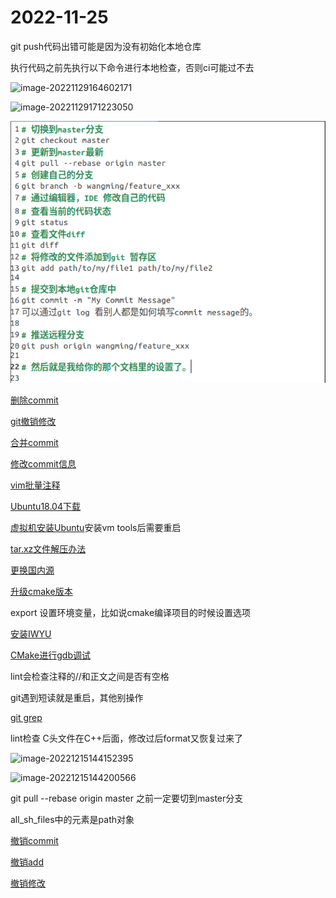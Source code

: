 # 2022-11-25

git push代码出错可能是因为没有初始化本地仓库

执行代码之前先执行以下命令进行本地检查，否则ci可能过不去

![image-20221129164602171](C:\Users\wm\AppData\Roaming\Typora\typora-user-images\image-20221129164602171.png)

![image-20221129171223050](C:\Users\wm\AppData\Roaming\Typora\typora-user-images\image-20221129171223050.png)

![image-20230607200053271](photo/image-20230607200053271.png)

[删除commit](https://www.jianshu.com/p/c9f131e22a60)

[git撤销修改](https://www.liaoxuefeng.com/wiki/896043488029600/897889638509536)

[合并commit](https://cloud.tencent.com/developer/article/1690638)

[修改commit信息](https://cloud.tencent.com/developer/article/1730774)

[vim批量注释](https://cloud.tencent.com/developer/article/1756186)

[Ubuntu18.04下载](https://releases.ubuntu.com/18.04/)

[虚拟机安装Ubuntu](https://segmentfault.com/a/1190000022562439)安装vm tools后需要重启

[tar.xz文件解压办法](https://my.oschina.net/rootliu/blog/1532193)

[更换国内源](https://zhuanlan.zhihu.com/p/61228593)

[升级cmake版本](https://blog.csdn.net/weixin_41010198/article/details/109343347)

export 设置环境变量，比如说cmake编译项目的时候设置选项

[安装IWYU](https://www.cnblogs.com/cherishui/p/12860452.html)

[CMake进行gdb调试](https://cloud.tencent.com/developer/article/1571813)

lint会检查注释的//和正文之间是否有空格

git遇到短读就是重启，其他别操作

[git grep](https://blog.csdn.net/baidu_41388533/article/details/108422196)

lint检查 C头文件在C++后面，修改过后format又恢复过来了

![image-20221215144152395](C:\Users\wm\AppData\Roaming\Typora\typora-user-images\image-20221215144152395.png)

![image-20221215144200566](C:\Users\wm\AppData\Roaming\Typora\typora-user-images\image-20221215144200566.png)

git pull --rebase origin master 之前一定要切到master分支

all_sh_files中的元素是path对象

[撤销commit](https://www.cnblogs.com/lfxiao/p/9378763.html)

[撤销add](https://www.freecodecamp.org/chinese/news/how-to-undo-a-git-add)

[撤销修改](https://segmentfault.com/q/1010000005850900)
